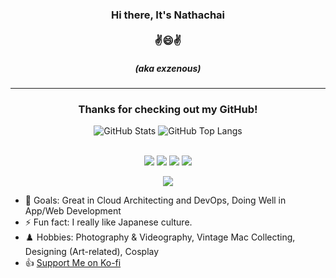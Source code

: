 <div>
  <h3 align="center">Hi there, It's Nathachai<br /><br />✌😄✌</h3><h5 align="center">(aka exzenous)</h5>
</div>

***

<!-- Courtesy of Anurag Hazra https://github.com/anuraghazra/github-readme-stats -->
<!-- Thanks to https://github.com/IgnusG and https://github.com/EYHN/ for the inspiration-->

<div align="center">
<h3>Thanks for checking out my GitHub!</h3>
<img alt="GitHub Stats" src="https://github-readme-stats.vercel.app/api?username=exzenous&show_icons=true&border_radius=15&hide_title=true" />
<img alt="GitHub Top Langs" src="https://github-readme-stats.vercel.app/api/top-langs/?username=exzenous&layout=compact&border_radius=15" />
</div>
<br>
<div align="center">
  
[![](https://img.shields.io/badge/Windows-11-2376bc?style=for-the-badge&logo=windows&logoColor=ffffff)](https://www.microsoft.com/en-us/windows/windows-11)
[![](https://img.shields.io/badge/macOS-Monterey-F449B7?style=for-the-badge&logo=apple&logoColor=ffffff)](https://www.apple.com/macos/monterey-preview/)
[![](https://img.shields.io/badge/-Linux-fcc624?style=for-the-badge&logo=linux&logoColor=black)](https://www.linuxfoundation.org/)
![](https://img.shields.io/badge/AWS-232F3E?style=for-the-badge&logo=amazonaws&logoColor=white)

[![](https://img.shields.io/badge/IDE-Visual%20Studio%20Code-007ACC?style=for-the-badge&logo=Visual-Studio-Code&logoColor=ffffff)](https://code.visualstudio.com/)
  
</div>

- 🎯 Goals: Great in Cloud Architecting and DevOps, Doing Well in App/Web Development
- ⚡ Fun fact: I really like Japanese culture.
- ♟️ Hobbies: Photography & Videography, Vintage Mac Collecting, Designing (Art-related), Cosplay
- 👍 [Support Me on Ko-fi](https://ko-fi.com/exzenous)

<!--
Here are some ideas to get you started:
- 🌱 I’m currently interested in ...
- 🔭 I’m currently working on ...
- 👯 I’m looking to collaborate on ...
- 🤔 I’m looking for help with ...
- 📫 How to reach me: ...
- 💬 Ask me about ...
- 😄 Pronouns: ...
-->
